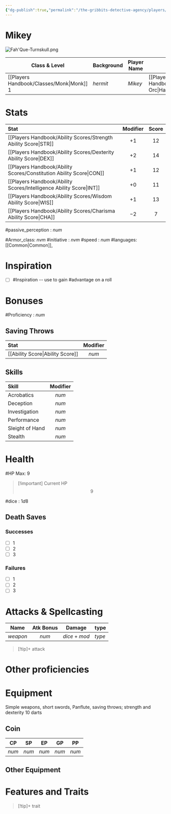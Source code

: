 ```yaml
---
{"dg-publish":true,"permalink":"/the-gribbits-detective-agency/players/fah-que-turnskull/","tags":["PC, player, character_sheet"],"noteIcon":""}
---
```


# Mikey

![Fah'Que-Turnskull.png](/img/user/Attachments/Images/Fah'Que-Turnskull.png)

| Class & Level | Background | Player Name | Race         | Alignment |
| ------------- | ---------- | ----------- | ------------ | --------- |
| [[Players Handbook/Classes/Monk\|Monk]] $1$       | *hermit*   | *Mikey*       | [[Players Handbook/Races/Half-Orc\|Half-Orc]] |     *Lawful Neutral*    |

# Stats

| Stat                                | Modifier | Score |
|:----------------------------------- |:--------:|:-----:|
| [[Players Handbook/Ability Scores/Strength Ability Score\|STR]]     |   $+1$   |  $12$ |
| [[Players Handbook/Ability Scores/Dexterity Ability Score\|DEX]]    |   $+2$   | $14$
| [[Players Handbook/Ability Scores/Constitution Ability Score\|CON]] |   $+1$  | $12$  |
| [[Players Handbook/Ability Scores/Intelligence Ability Score\|INT]] |   $+0$   | $11$  |
| [[Players Handbook/Ability Scores/Wisdom Ability Score\|WIS]]       |   $+1$   | $13$
| [[Players Handbook/Ability Scores/Charisma Ability Score\|CHA]]     |   $-2$   | $7$  |

#passive_perception : $num$

#Armor_class: $nvm$
#initiative : $nvm$
#speed : $num$
#languages: [[Common\|Common]],

# Inspiration

- [ ] #Inspiration -- use to gain #advantage on a roll

# Bonuses

#Proficiency : $num$

## Saving Throws

| Stat                                | Modifier |
|:----------------------------------- |:--------:|
| [[Ability Score\|Ability Score]]    | $num$     |


## Skills

| Skill           | Modifier |
|:--------------- |:--------:|
| Acrobatics      |   $num$    |
| Deception       |   $num$    |
| Investigation   |   $num$    |
| Performance     |   $num$    |
| Sleight of Hand |   $num$    |
| Stealth         |   $num$    |

# Health

#HP Max: $9$ 

> [!important] Current HP
>$$9$$


#dice : $1d8$ 

## Death Saves

### Successes

- [ ] 1
- [ ] 2
- [ ] 3

### Failures

- [ ] 1
- [ ] 2
- [ ] 3

# Attacks & Spellcasting

| Name       | Atk Bonus | Damage  | type     |
| ---------- |:---------:| ------- | -------- |
| *weapon* |   $num$    | $dice + mod$ | *type* |

> [!tip]+ attack
> 

# Other proficiencies

# Equipment
Simple weapons, short swords, Panflute, saving throws; strength and dexterity 10 darts
## Coin

| CP  | SP  | EP  | GP  | PP  |
| --- | --- | --- | --- | --- |
| $num$ | $num$ | $num$ | $num$ | $num$    |

## Other Equipment

# Features and Traits

>[!tip]+ trait
>

